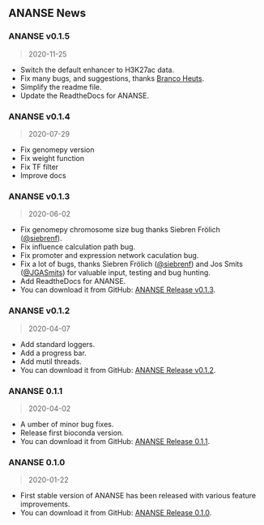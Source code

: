 ## ANANSE News

### ANANSE v0.1.5
> 2020-11-25

* Switch the default enhancer to H3K27ac data.
* Fix many bugs, and suggestions, thanks [Branco Heuts](https://www.researchgate.net/profile/Branco_Heuts).
* Simplify the readme file.
* Update the ReadtheDocs for ANANSE.  

### ANANSE v0.1.4
> 2020-07-29

* Fix genomepy version
* Fix weight function
* Fix TF filter
* Improve docs

### ANANSE v0.1.3
> 2020-06-02

* Fix genomepy chromosome size bug thanks Siebren Frölich ([@siebrenf](https://github.com/siebrenf)).
* Fix influence calculation path bug.
* Fix promoter and expression network caculation bug.
* Fix a lot of bugs, thanks Siebren Frölich ([@siebrenf](https://github.com/siebrenf)) and Jos Smits ([@JGASmits](https://github.com/JGASmits)) for valuable input, testing and bug hunting.  
* Add ReadtheDocs for ANANSE.  
* You can download it from GitHub: [ANANSE Release v0.1.3](https://github.com/vanheeringen-lab/ANANSE/releases/tag/v0.1.3).

### ANANSE v0.1.2
> 2020-04-07

* Add standard loggers.  
* Add a progress bar.  
* Add mutil threads.  
* You can download it from GitHub: [ANANSE Release v0.1.2](https://github.com/vanheeringen-lab/ANANSE/releases/tag/v0.1.2).

### ANANSE 0.1.1
> 2020-04-02

* A umber of minor bug fixes.  
* Release first bioconda version.  
* You can download it from GitHub: [ANANSE Release 0.1.1](https://github.com/vanheeringen-lab/ANANSE/releases/tag/0.1.1).

### ANANSE 0.1.0
> 2020-01-22

* First stable version of ANANSE has been released with various feature improvements.   
* You can download it from GitHub: [ANANSE Release 0.1.0](https://github.com/vanheeringen-lab/ANANSE/releases/tag/0.1.0).
